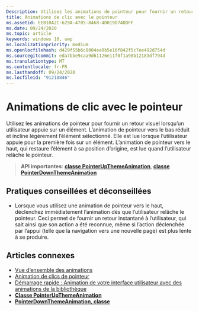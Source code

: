 ```yaml
---
Description: Utilisez les animations de pointeur pour fournir un retour visuel lorsqu’un utilisateur appuie sur un élément.
title: Animations de clic avec le pointeur
ms.assetid: EEB10A2C-629A-4705-8468-4D019D74DDFF
ms.date: 09/24/2020
ms.topic: article
keywords: windows 10, uwp
ms.localizationpriority: medium
ms.openlocfilehash: d429f55b6c8004ea0b5e16f842f5c7ee492d754d
ms.sourcegitcommit: eda7bbe9caa9d61126e11f0f1a98b12183df794d
ms.translationtype: MT
ms.contentlocale: fr-FR
ms.lasthandoff: 09/24/2020
ms.locfileid: "91218846"
---
```

# <a name="pointer-click-animations"></a>Animations de clic avec le pointeur



Utilisez les animations de pointeur pour fournir un retour visuel lorsqu’un utilisateur appuie sur un élément. L’animation de pointeur vers le bas réduit et incline légèrement l’élément sélectionné. Elle est lue lorsque l’utilisateur appuie pour la première fois sur un élément. L’animation de pointeur vers le haut, qui restaure l’élément à sa position d’origine, est lue quand l’utilisateur relâche le pointeur.


> **API importantes**: [**classe PointerUpThemeAnimation**](/uwp/api/Windows.UI.Xaml.Media.Animation.PointerUpThemeAnimation), [**classe PointerDownThemeAnimation**](/uwp/api/Windows.UI.Xaml.Media.Animation.PointerDownThemeAnimation)


## <a name="dos-and-donts"></a>Pratiques conseillées et déconseillées

-   Lorsque vous utilisez une animation de pointeur vers le haut, déclenchez immédiatement l’animation dès que l’utilisateur relâche le pointeur. Ceci permet de fournir un retour instantané à l’utilisateur, qui sait ainsi que son action a été reconnue, même si l’action déclenchée par l’appui (telle que la navigation vers une nouvelle page) est plus lente à se produire.

## <a name="related-articles"></a>Articles connexes

* [Vue d’ensemble des animations](./xaml-animation.md)
* [Animation de clics de pointeur](/previous-versions/windows/apps/jj649432(v=win.10))
* [Démarrage rapide : Animation de votre interface utilisateur avec des animations de la bibliothèque](/previous-versions/windows/apps/hh452703(v=win.10))
* [**Classe PointerUpThemeAnimation**](/uwp/api/Windows.UI.Xaml.Media.Animation.PointerUpThemeAnimation)
* [**PointerDownThemeAnimation, classe**](/uwp/api/Windows.UI.Xaml.Media.Animation.PointerDownThemeAnimation)

 

 

